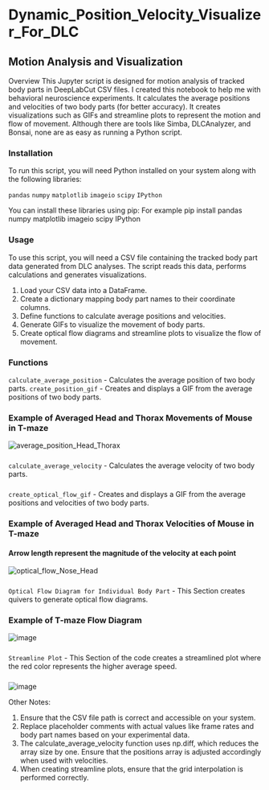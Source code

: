 # Dynamic_Position_Velocity_Visualizer_For_DLC

## Motion Analysis and Visualization

Overview
This Jupyter script is designed for motion analysis of tracked body parts in DeepLabCut CSV files. I created this notebook to help me with behavioral neuroscience experiments. It calculates the average positions and velocities of two body parts (for better accuracy). It creates visualizations such as GIFs and streamline plots to represent the motion and flow of movement. Although there are tools like Simba, DLCAnalyzer, and Bonsai, none are as easy as running a Python script. 

### Installation
To run this script, you will need Python installed on your system along with the following libraries:

`pandas`
`numpy`
`matplotlib`
`imageio`
`scipy`
`IPython`

You can install these libraries using pip:
For example pip install pandas numpy matplotlib imageio scipy IPython
###
### Usage
To use this script, you will need a CSV file containing the tracked body part data generated from DLC analyses. The script reads this data, performs calculations and generates visualizations.
1. Load your CSV data into a DataFrame.
2. Create a dictionary mapping body part names to their coordinate columns.
3. Define functions to calculate average positions and velocities.
4. Generate GIFs to visualize the movement of body parts.
5. Create optical flow diagrams and streamline plots to visualize the flow of movement.
###
### Functions
`calculate_average_position` - Calculates the average position of two body parts.
`create_position_gif` - Creates and displays a GIF from the average positions of two body parts.
### Example of Averaged Head and Thorax Movements of Mouse in T-maze
![average_position_Head_Thorax](https://github.com/farhanaugustine/Dynamic_Position_Velocity_Visualizer_For_DLC/assets/54376988/bab06b35-c0b8-4472-a833-c8f4defd0055)
###
`calculate_average_velocity` - Calculates the average velocity of two body parts.
###
`create_optical_flow_gif` - Creates and displays a GIF from the average positions and velocities of two body parts.
### Example of Averaged Head and Thorax Velocities of Mouse in T-maze
#### Arrow length represent the magnitude of the velocity at each point
![optical_flow_Nose_Head](https://github.com/farhanaugustine/Dynamic_Position_Velocity_Visualizer_For_DLC/assets/54376988/0444e9a1-5b62-442e-91bc-8a49644e3174)
###
`Optical Flow Diagram for Individual Body Part` - This Section creates quivers to generate optical flow diagrams.
### Example of T-maze Flow Diagram
![image](https://github.com/farhanaugustine/Dynamic_Position_Velocity_Visualizer_For_DLC/assets/54376988/5af2ee01-2d5e-4cdf-9568-6ea0b8b0628f)
###
`Streamline Plot` - This Section of the code creates a streamlined plot where the red color represents the higher average speed.
###
![image](https://github.com/farhanaugustine/Dynamic_Position_Velocity_Visualizer_For_DLC/assets/54376988/80665711-33ee-4c5a-aa9a-7ec9dc3e1928)


Other Notes:
1. Ensure that the CSV file path is correct and accessible on your system.
2. Replace placeholder comments with actual values like frame rates and body part names based on your experimental data.
3. The calculate_average_velocity function uses np.diff, which reduces the array size by one. Ensure that the positions array is adjusted accordingly when used with velocities.
4. When creating streamline plots, ensure that the grid interpolation is performed correctly.

